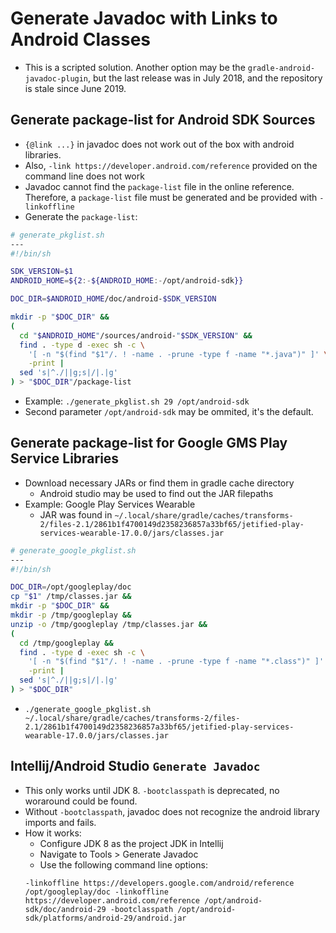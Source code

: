 # Generate Javadoc with Links to Android Classes

- This is a scripted solution. Another option may be the `gradle-android-javadoc-plugin`, but the last release was in July 2018, and the repository is stale since June 2019.

## Generate package-list for Android SDK Sources
- `{@link ...}` in javadoc does not work out of the box with android libraries.
- Also, `-link https://developer.android.com/reference` provided on the command line does not work
- Javadoc cannot find the `package-list` file in the online reference. Therefore, a `package-list` file must be generated and be provided with `-linkoffline`
- Generate the `package-list`:

```sh
# generate_pkglist.sh
---
#!/bin/sh

SDK_VERSION=$1
ANDROID_HOME=${2:-${ANDROID_HOME:-/opt/android-sdk}}

DOC_DIR=$ANDROID_HOME/doc/android-$SDK_VERSION

mkdir -p "$DOC_DIR" &&
(
  cd "$ANDROID_HOME"/sources/android-"$SDK_VERSION" &&
  find . -type d -exec sh -c \
    '[ -n "$(find "$1"/. ! -name . -prune -type f -name "*.java")" ]' \_ {} \; \
    -print |
  sed 's|^./||g;s|/|.|g'
) > "$DOC_DIR"/package-list
```
- Example: `./generate_pkglist.sh 29 /opt/android-sdk`
- Second parameter `/opt/android-sdk` may be ommited, it's the default.

## Generate package-list for Google GMS Play Service Libraries
- Download necessary JARs or find them in gradle cache directory
  - Android studio may be used to find out the JAR filepaths
- Example: Google Play Services Wearable
  - JAR was found in `~/.local/share/gradle/caches/transforms-2/files-2.1/2861b1f4700149d2358236857a33bf65/jetified-play-services-wearable-17.0.0/jars/classes.jar`
```sh
# generate_google_pkglist.sh
---
#!/bin/sh

DOC_DIR=/opt/googleplay/doc
cp "$1" /tmp/classes.jar &&
mkdir -p "$DOC_DIR" &&
mkdir -p /tmp/googleplay &&
unzip -o /tmp/googleplay /tmp/classes.jar &&
(
  cd /tmp/googleplay &&
  find . -type d -exec sh -c \
    '[ -n "$(find "$1"/. ! -name . -prune -type f -name "*.class")" ]' _ {} \; \
    -print |
  sed 's|^./||g;s|/|.|g'
) > "$DOC_DIR"
```
  - `./generate_google_pkglist.sh ~/.local/share/gradle/caches/transforms-2/files-2.1/2861b1f4700149d2358236857a33bf65/jetified-play-services-wearable-17.0.0/jars/classes.jar`

## Intellij/Android Studio `Generate Javadoc`
- This only works until JDK 8. `-bootclasspath` is deprecated, no woraround could be found.
- Without `-bootclasspath`, javadoc does not recognize the android library imports and fails.
- How it works:
  - Configure JDK 8 as the project JDK in Intellij
  - Navigate to Tools > Generate Javadoc
  - Use the following command line options:
  ```
  -linkoffline https://developers.google.com/android/reference /opt/googleplay/doc -linkoffline https://developer.android.com/reference /opt/android-sdk/doc/android-29 -bootclasspath /opt/android-sdk/platforms/android-29/android.jar
  ```

